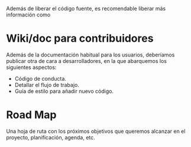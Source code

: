 Además de liberar el código fuente, es recomendable liberar más información como

# Wiki/doc para contribuidores
Además de la documentación habitual para los usuarios, deberíamos publicar otra de cara a desarrolladores, en la que abarquemos los siguientes aspectos:
* Código de conducta.
* Detallar el flujo de trabajo.
* Guía de estilo para añadir nuevo código.

# Road Map
Una hoja de ruta con los próximos objetivos que queremos alcanzar en el proyecto, planificación, agenda, etc.
